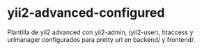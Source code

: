 # yii2-advanced-configured
Plantilla de yii2 advanced con yii2-admin, (yii2-user), htaccess y urlmanager configurados para pretty url en backend/ y frontend/.
